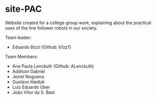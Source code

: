 # site-PAC
Website created for a college group work, explaining about the practical uses of the line follower robots in our society.

Team leader:
- Eduardo Bizzi (Github: b1zz1)

Team Members:
- Ana Paula Lenckulh (Github: ALenckulh)
- Addison Gabriel 
- Jeziel Nogueira
- Gustavo Haiduk
- Luiz Eduardo Uber
- João Vitor da S. Bast

